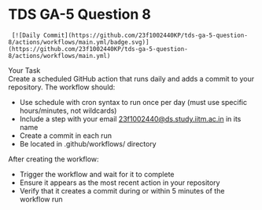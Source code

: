 # TDS GA-5 Question 8  
     [![Daily Commit](https://github.com/23f1002440KP/tds-ga-5-question-8/actions/workflows/main.yml/badge.svg)](https://github.com/23f1002440KP/tds-ga-5-question-8/actions/workflows/main.yml)
Your Task  
Create a scheduled GitHub action that runs daily and adds a commit to your repository. The workflow should:  

- Use schedule with cron syntax to run once per day (must use specific hours/minutes, not wildcards)  
- Include a step with your email 23f1002440@ds.study.iitm.ac.in in its name  
- Create a commit in each run  
- Be located in .github/workflows/ directory
  
After creating the workflow:  
- Trigger the workflow and wait for it to complete  
- Ensure it appears as the most recent action in your repository  
- Verify that it creates a commit during or within 5 minutes of the workflow run  

